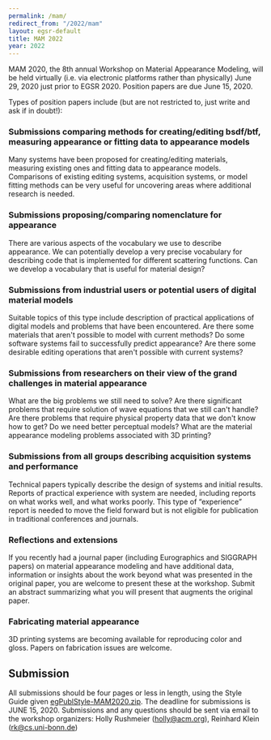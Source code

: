```yaml
---
permalink: /mam/
redirect_from: "/2022/mam"
layout: egsr-default
title: MAM 2022
year: 2022
---
```

<p>MAM 2020, the 8th annual Workshop on Material Appearance Modeling, will be held virtually (i.e. via electronic platforms rather than physically) June 29, 2020  just prior to EGSR 2020. Position papers are due June 15, 2020.</p>

<p>Types of position papers include (but are not restricted to, just write and ask if in doubt!):</p>


<h3>Submissions comparing methods for creating/editing bsdf/btf, measuring appearance or fitting data to appearance models</h3>

<p>Many systems have been proposed for creating/editing materials, measuring existing ones and fitting data to appearance models. Comparisons of existing editing systems, acquisition systems, or model fitting methods can be very useful for uncovering areas where additional research is needed.</p>

<h3>Submissions proposing/comparing nomenclature for appearance</h3>

<p>There are various aspects of the vocabulary we use to describe appearance. We can potentially develop a very precise vocabulary for describing code that is implemented for different scattering functions. Can we develop a vocabulary that is useful for material design?</p>

<h3>Submissions from industrial users or potential users of digital material models</h3>
<p>Suitable topics of this type include description of practical applications of digital models and problems that have been encountered. Are there some materials that aren't possible to model with current methods? Do some software systems fail to successfully predict appearance? Are there some desirable editing operations that aren't possible with current systems? </p>
<h3>Submissions from researchers on their view of the grand challenges in material appearance</h3>
<p>What are the big problems we still need to solve? Are there significant problems that require solution of wave equations that we still can't handle? Are there problems that require physical property data that we don't know how to get? Do we need better perceptual models? What are the material appearance modeling problems associated with 3D printing? </p>
<h3>Submissions from all groups describing acquisition systems and performance</h3>
<p>Technical papers typically describe the design of systems and initial results. Reports of practical experience with system are needed, including reports on what works well, and what works poorly. This type of “experience” report is needed to move the field forward but is not eligible for publication in traditional conferences and journals.</p>
<h3>Reflections and extensions</h3>
<p>If you recently had a journal paper (including Eurographics and SIGGRAPH papers) on material appearance modeling and have additional data, information or insights about the work beyond what was presented in the original paper, you are welcome to present these at the workshop. Submit an abstract summarizing what you will present that augments the original paper. </p>
<h3>Fabricating material appearance</h3>
<p>3D printing systems are becoming available for reproducing color and gloss. Papers on fabrication issues are welcome.</p>
<h2>Submission</h2>
<p>All submissions should be four pages or less in length, using the Style Guide given <a href="../egPublStyle-MAM2020.zip">egPublStyle-MAM2020.zip</a>. The deadline for submissions is JUNE 15, 2020. Submissions and any questions should be sent via email to the workshop organizers: Holly Rushmeier (<a href="mailto:holly@acm.org">holly@acm.org</a>), Reinhard Klein (<a href="mailto:rk@cs.uni-bonn.de">rk@cs.uni-bonn.de</a>) </p>

